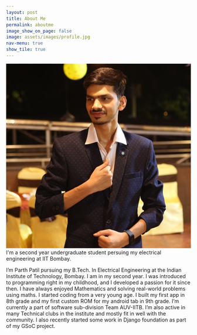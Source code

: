```yaml
---
layout: post
title: About Me
permalink: aboutme
image_show_on_page: false
image: assets/images/profile.jpg
nav-menu: true
show_tile: true
---
```

<p><span class="image right"><img src="assets/images/profile.jpg" alt="" border-radius="50%" /></span>
I'm a second year undergraduate student persuing my electrical engineering at IIT Bombay.

I’m Parth Patil pursuing my B.Tech. In Electrical Engineering at the Indian Institute of Technology, Bombay. I am in my second year. I was introduced to programming right in my childhood, and I developed a passion for it since then. I have always enjoyed Mathematics and solving real-world problems using maths. I started coding from a very young age. I built my first app in 8th grade and my first custom ROM for my android tab in 9th grade. I’m currently a part of software sub-division Team AUV-IITB. I’m also active in many Technical clubs in the institute and mostly fit in well with the community. I also recently started some work in Django foundation as part of my GSoC project.

</p>
